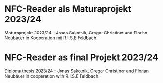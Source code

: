 # NFC-Reader als Maturaprojekt 2023/24
Maturaprojekt 2023/24 - Jonas Sakotnik, Gregor Christiner und Florian Neubauer in Kooperation mit R.I.S.E Feldbach. 

# NFC-Reader as final Projekt 2023/24
Diploma thesis 2023/24 - Jonas Sakotnik, Gregor Christiner and Florian Neubauer in cooperation with R.I.S.E Feldbach. 
